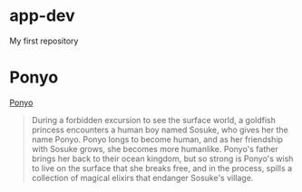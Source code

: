 # app-dev
My first repository
# Ponyo
[Ponyo](https://g.co/kgs/4wL7wU)
> During a forbidden excursion to see the surface world, a goldfish princess encounters a human boy named Sosuke, who gives her the name Ponyo. Ponyo longs to become human, and as her friendship with Sosuke grows, she becomes more humanlike. Ponyo's father brings her back to their ocean kingdom, but so strong is Ponyo's wish to live on the surface that she breaks free, and in the process, spills a collection of magical elixirs that endanger Sosuke's village.
